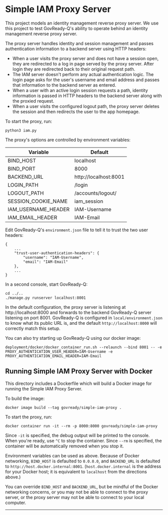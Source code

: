 Simple IAM Proxy Server
=======================

This project models an identity management reverse proxy server. We use this project to test GovReady-Q's
ability to operate behind an identity management reverse proxy server.

The proxy server handles identity and session management and passes authentication information to
a backend server using HTTP headers:

* When a user visits the proxy server and does not have a session open, they are redirected to
  a log in page served by the proxy server. After login they are redirected back to their original
  request path.
* The IAM server doesn't perform any actual authentication logic. The login page asks for the user's username and email address and passes that information to the backend server as entered.
* When a user with an active login session requests a path, identity information is passed in
  HTTP headers to the backend server along with the proxied request.
* When a user visits the configured logout path, the proxy server deletes the session and then
  redirects the user to the app homepage.

To start the proxy, run:

	python3 iam.py

The proxy's options are controlled by environment variables:

| Variable | Default |
| -------- | ------- |
| BIND_HOST | localhost |
| BIND_PORT | 8000 |
| BACKEND_URL | http://localhost:8001 |
| LOGIN_PATH | /login |
| LOGOUT_PATH | /accounts/logout/ |
| SESSION_COOKIE_NAME | iam_session |
| IAM_USERNAME_HEADER | IAM-Username |
| IAM_EMAIL_HEADER | IAM-Email |

Edit GovReady-Q's `environment.json` file to tell it to trust the two user headers:

```
{
	...
	"trust-user-authentication-headers": {
		"username": "IAM-Username",
		"email": "IAM-Email"
	},
	...
}
```

In a second console, start GovReady-Q:

	cd ../..
	./manage.py runserver localhost:8001

In the default configuration, the proxy server is listening at http://localhost:8000 and forwards to the backend GovReady-Q server listening on port 8001. GovReady-Q is configured in `local/environment.json` to know what its public URL is, and the default `http://localhost:8000` will correctly match this setup.

You can also try starting up GovReady-Q using our docker image:

	deployment/docker/docker_container_run.sh --relaunch --bind 8001 -- -e PROXY_AUTHENTICATION_USER_HEADER=IAM-Username -e PROXY_AUTHENTICATION_EMAIL_HEADER=IAM-Email

Running Simple IAM Proxy Server with Docker
---------------------------------------------------------

This directory includes a Dockerfile which will build a Docker image for running the Simple IAM Proxy Server.

To build the image:

	docker image build --tag govready/simple-iam-proxy .

To start the proxy, run:

	docker container run -it --rm -p 8000:8000 govready/simple-iam-proxy

Since `-it` is specified, the debug output will be printed to the console.  When you're ready, use `^C` to stop the container.  Since `--rm` is specified, the container will be automatically removed when you stop it.

Environment variables can be used as above.  Because of Docker networking, `BIND_HOST` is defaulted to `0.0.0.0`, and `BACKEND_URL` is defaulted to `http://host.docker.internal:8001`. (`host.docker.internal` is the address for your Docker host; it is equivalent to `localhost` from the directions above.)

You can override `BIND_HOST` and `BACKEND_URL`, but be mindful of the Docker networking concerns, or you may not be able to connect to the proxy server, or the proxy server may not be able to connect to your local computer.

---

